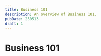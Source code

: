 ```yaml
---
title: Business 101
description: An overview of Business 101.
pubDate: 250513
draft: 1
---
```


# Business 101

